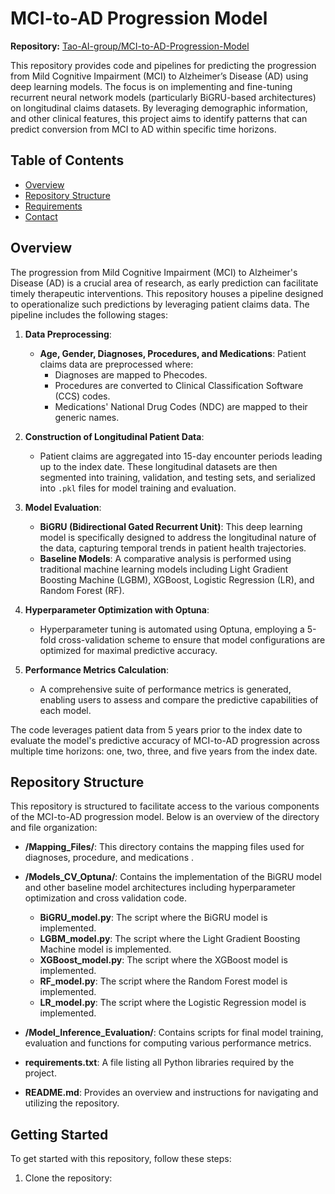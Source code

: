 # MCI-to-AD Progression Model

**Repository:** [Tao-AI-group/MCI-to-AD-Progression-Model](https://github.com/Tao-AI-group/MCI-to-AD-Progression-Model)

This repository provides code and pipelines for predicting the progression from Mild Cognitive Impairment (MCI) to Alzheimer’s Disease (AD) using deep learning models. The focus is on implementing and fine-tuning recurrent neural network models (particularly BiGRU-based architectures) on longitudinal claims datasets. By leveraging demographic information, and other clinical features, this project aims to identify patterns that can predict conversion from MCI to AD within specific time horizons.

## Table of Contents
- [Overview](#overview)
- [Repository Structure](#repository-structure)
- [Requirements](#requirements)
- [Contact](#contact)

## Overview

The progression from Mild Cognitive Impairment (MCI) to Alzheimer's Disease (AD) is a crucial area of research, as early prediction can facilitate timely therapeutic interventions. This repository houses a pipeline designed to operationalize such predictions by leveraging patient claims data. The pipeline includes the following stages:

1. **Data Preprocessing**:
   - **Age, Gender, Diagnoses, Procedures, and Medications**: Patient claims data are preprocessed where:
     - Diagnoses are mapped to Phecodes.
     - Procedures are converted to Clinical Classification Software (CCS) codes.
     - Medications' National Drug Codes (NDC) are mapped to their generic names.

2. **Construction of Longitudinal Patient Data**:
   - Patient claims are aggregated into 15-day encounter periods leading up to the index date. These longitudinal datasets are then segmented into training, validation, and testing sets, and serialized into `.pkl` files for model training and evaluation.

3. **Model Evaluation**:
   - **BiGRU (Bidirectional Gated Recurrent Unit)**: This deep learning model is specifically designed to address the longitudinal nature of the data, capturing temporal trends in patient health trajectories.
   - **Baseline Models**: A comparative analysis is performed using traditional machine learning models including Light Gradient Boosting Machine (LGBM), XGBoost, Logistic Regression (LR), and Random Forest (RF).

4. **Hyperparameter Optimization with Optuna**:
   - Hyperparameter tuning is automated using Optuna, employing a 5-fold cross-validation scheme to ensure that model configurations are optimized for maximal predictive accuracy.

5. **Performance Metrics Calculation**:
   - A comprehensive suite of performance metrics is generated, enabling users to assess and compare the predictive capabilities of each model.

The code leverages patient data from 5 years prior to the index date to evaluate the model's predictive accuracy of MCI-to-AD progression across multiple time horizons: one, two, three, and five years from the index date.





## Repository Structure

This repository is structured to facilitate access to the various components of the MCI-to-AD progression model. Below is an overview of the directory and file organization:

- **/Mapping_Files/**: This directory contains the mapping files used for diagnoses, procedure, and medications .

- **/Models_CV_Optuna/**: Contains the implementation of the BiGRU model and other baseline model architectures including hyperparameter optimization and cross validation code.
  - **BiGRU_model.py**: The script where the BiGRU model is implemented.
  - **LGBM_model.py**: The script where the Light Gradient Boosting Machine model is implemented.
  - **XGBoost_model.py**: The script where the XGBoost model is implemented.
  - **RF_model.py**: The script where the Random Forest model is implemented.
  - **LR_model.py**: The script where the Logistic Regression model is implemented.

- **/Model_Inference_Evaluation/**: Contains scripts for final model training, evaluation and functions for computing various performance metrics.

- **requirements.txt**: A file listing all Python libraries required by the project.

- **README.md**: Provides an overview and instructions for navigating and utilizing the repository.

## Getting Started

To get started with this repository, follow these steps:

1. Clone the repository:





